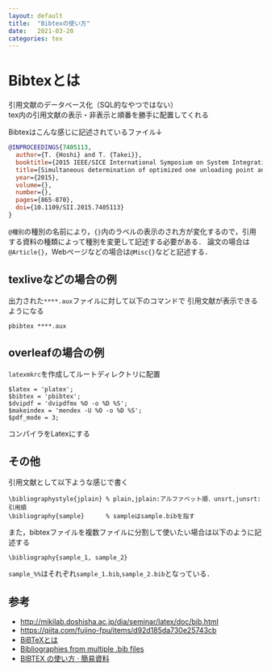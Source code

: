 ```yaml
---
layout: default
title:  "Bibtexの使い方"
date:   2021-03-20
categories: tex
---
```


# Bibtexとは

引用文献のデータベース化（SQL的なやつではない）  
tex内の引用文献の表示・非表示と順番を勝手に配置してくれる

Bibtexはこんな感じに記述されているファイル↓
```bibtex
@INPROCEEDINGS{7405113,
  author={T. {Hoshi} and T. {Takei}},
  booktitle={2015 IEEE/SICE International Symposium on System Integration (SII)}, 
  title={Simultaneous determination of optimized one unloading point and plural scooping points for wheel loader}, 
  year={2015},
  volume={},
  number={},
  pages={865-870},
  doi={10.1109/SII.2015.7405113}
}
```

`@種別`の種別の名前により，`{}`内のラベルの表示のされ方が変化するので，引用する資料の種類によって種別を変更して記述する必要がある．
論文の場合は`@Article{}`，Webページなどの場合は`@Misc{}`などと記述する．

## texliveなどの場合の例

出力された`****.aux`ファイルに対して以下のコマンドで
引用文献が表示できるようになる

```
pbibtex ****.aux
```

## overleafの場合の例

`latexmkrc`を作成してルートディレクトリに配置

```latexmkrc
$latex = 'platex';
$bibtex = 'pbibtex';
$dvipdf = 'dvipdfmx %O -o %D %S';
$makeindex = 'mendex -U %O -o %D %S';
$pdf_mode = 3; 
```

コンパイラをLatexにする

## その他

引用文献として以下ような感じで書く

```
\bibliographystyle{jplain} % plain,jplain:アルファベット順．unsrt,junsrt:引用順
\bibliography{sample}      % sampleはsample.bibを指す
```

また，bibtexファイルを複数ファイルに分割して使いたい場合は以下のように記述する

```
\bibliography{sample_1, sample_2}
```

`sample_%%`はそれぞれ`sample_1.bib`,`sample_2.bib`となっている．


## 参考

- http://mikilab.doshisha.ac.jp/dia/seminar/latex/doc/bib.html  
- https://qiita.com/fujino-fpu/items/d92d185da730e25743cb  
- [BiBTeXとは](https://qiita.com/SUZUKI_Masaya/items/14f9727845e020f8e7e9)
- [Bibliographies from multiple .bib files](https://tex.stackexchange.com/questions/84099/bibliographies-from-multiple-bib-files)
- [BIBTEX の使い方 · 簡易資料](https://blackknight.ics.nara-wu.ac.jp/pub/doc/bibtex.pdf)
